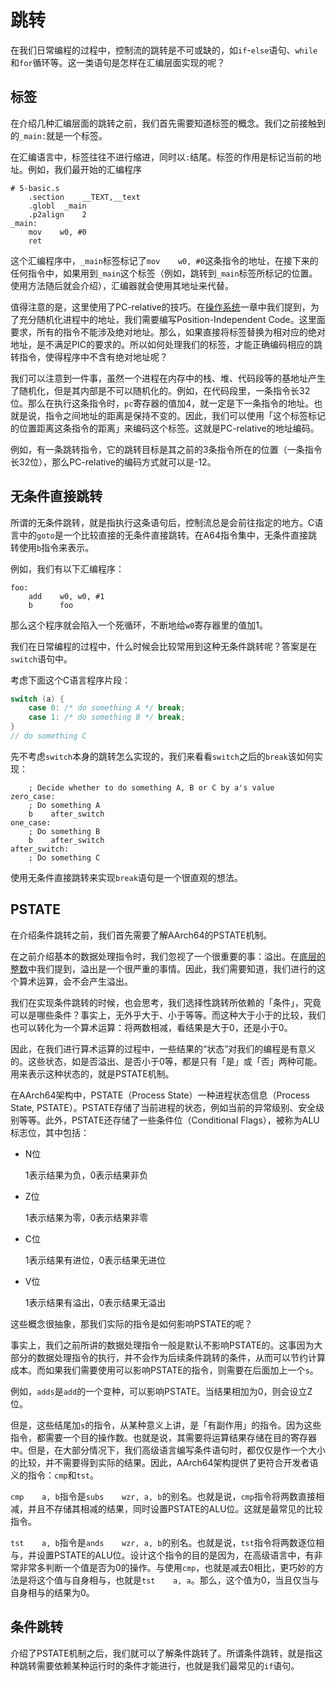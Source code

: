 # 跳转

在我们日常编程的过程中，控制流的跳转是不可或缺的，如`if`-`else`语句、`while`和`for`循环等。这一类语句是怎样在汇编层面实现的呢？

## 标签

在介绍几种汇编层面的跳转之前，我们首先需要知道标签的概念。我们之前接触到的`_main:`就是一个标签。

在汇编语言中，标签往往不进行缩进，同时以`:`结尾。标签的作用是标记当前的地址。例如，我们最开始的汇编程序

```armasm
# 5-basic.s
    .section    __TEXT,__text
    .globl  _main
    .p2align    2
_main:
    mov    w0, #0
    ret
```

这个汇编程序中，`_main`标签标记了`mov    w0, #0`这条指令的地址，在接下来的任何指令中，如果用到`_main`这个标签（例如，跳转到`_main`标签所标记的位置。使用方法随后就会介绍），汇编器就会使用其地址来代替。

值得注意的是，这里使用了PC-relative的技巧。在[操作系统](./4-操作系统.md)一章中我们提到，为了充分随机化进程中的地址，我们需要编写Position-Independent Code。这里面要求，所有的指令不能涉及绝对地址。那么，如果直接将标签替换为相对应的绝对地址，是不满足PIC的要求的。所以如何处理我们的标签，才能正确编码相应的跳转指令，使得程序中不含有绝对地址呢？

我们可以注意到一件事，虽然一个进程在内存中的栈、堆、代码段等的基地址产生了随机化，但是其内部是不可以随机化的。例如，在代码段里，一条指令长32位。那么在执行这条指令时，`pc`寄存器的值加4，就一定是下一条指令的地址。也就是说，指令之间地址的距离是保持不变的。因此，我们可以使用「这个标签标记的位置距离这条指令的距离」来编码这个标签。这就是PC-relative的地址编码。

例如，有一条跳转指令，它的跳转目标是其之前的3条指令所在的位置（一条指令长32位），那么PC-relative的编码方式就可以是-12。

## 无条件直接跳转

所谓的无条件跳转，就是指执行这条语句后，控制流总是会前往指定的地方。C语言中的`goto`是一个比较直接的无条件直接跳转。在A64指令集中，无条件直接跳转使用`b`指令来表示。

例如，我们有以下汇编程序：

```armasm
foo:
    add    w0, w0, #1
    b      foo
```

那么这个程序就会陷入一个死循环，不断地给`w0`寄存器里的值加1。

我们在日常编程的过程中，什么时候会比较常用到这种无条件跳转呢？答案是在`switch`语句中。

考虑下面这个C语言程序片段：

```c
switch (a) {
    case 0: /* do something A */ break;
    case 1: /* do something B */ break;
}
// do something C
```

先不考虑`switch`本身的跳转怎么实现的，我们来看看`switch`之后的`break`该如何实现：

```armasm
    ; Decide whether to do something A, B or C by a's value
zero_case:
    ; Do something A
    b    after_switch
one_case:
    ; Do something B
    b    after_switch
after_switch:
    ; Do something C
```

使用无条件直接跳转来实现`break`语句是一个很直观的想法。

## PSTATE

在介绍条件跳转之前，我们首先需要了解AArch64的PSTATE机制。

在之前介绍基本的数据处理指令时，我们忽视了一个很重要的事：溢出。在[底层的整数](./1-底层的整数.md)中我们提到，溢出是一个很严重的事情。因此，我们需要知道，我们进行的这个算术运算，会不会产生溢出。

我们在实现条件跳转的时候，也会思考，我们选择性跳转所依赖的「条件」，究竟可以是哪些条件？事实上，无外乎大于、小于等等。而这种大于小于的比较，我们也可以转化为一个算术运算：将两数相减，看结果是大于0，还是小于0。

因此，在我们进行算术运算的过程中，一些结果的“状态”对我们的编程是有意义的。这些状态，如是否溢出、是否小于0等，都是只有「是」或「否」两种可能。用来表示这种状态的，就是PSTATE机制。

在AArch64架构中，PSTATE（Process State）一种进程状态信息（Process State, PSTATE）。PSTATE存储了当前进程的状态，例如当前的异常级别、安全级别等等。此外，PSTATE还存储了一些条件位（Conditional Flags），被称为ALU标志位，其中包括：

* N位

   1表示结果为负，0表示结果非负
* Z位

   1表示结果为零，0表示结果非零
* C位

   1表示结果有进位，0表示结果无进位
* V位

   1表示结果有溢出，0表示结果无溢出

这些概念很抽象，那我们实际的指令是如何影响PSTATE的呢？

事实上，我们之前所讲的数据处理指令一般是默认不影响PSTATE的。这事因为大部分的数据处理指令的执行，并不会作为后续条件跳转的条件，从而可以节约计算成本。而如果我们需要使用可以影响PSTATE的指令，则需要在后面加上一个`s`。

例如，`adds`是`add`的一个变种，可以影响PSTATE。当结果相加为0，则会设立Z位。

但是，这些结尾加`s`的指令，从某种意义上讲，是「有副作用」的指令。因为这些指令，都需要一个目的操作数。也就是说，其需要将运算结果存储在目的寄存器中。但是，在大部分情况下，我们高级语言编写条件语句时，都仅仅是作一个大小的比较，并不需要得到实际的结果。因此，AArch64架构提供了更符合开发者语义的指令：`cmp`和`tst`。

`cmp    a, b`指令是`subs    wzr, a, b`的别名。也就是说，`cmp`指令将两数直接相减，并且不存储其相减的结果，同时设置PSTATE的ALU位。这就是最常见的比较指令。

`tst    a, b`指令是`ands    wzr, a, b`的别名。也就是说，`tst`指令将两数逐位相与，并设置PSTATE的ALU位。设计这个指令的目的是因为，在高级语言中，有非常非常多判断一个值是否为0的操作。与使用`cmp`，也就是减去0相比，更巧妙的方法是将这个值与自身相与，也就是`tst    a, a`。那么，这个值为0，当且仅当与自身相与的结果为0。

## 条件跳转

介绍了PSTATE机制之后，我们就可以了解条件跳转了。所谓条件跳转，就是指这种跳转需要依赖某种运行时的条件才能进行，也就是我们最常见的`if`语句。
